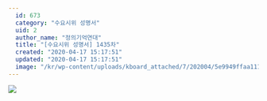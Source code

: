 ```yaml
---
  id: 673
  category: "수요시위 성명서"
  uid: 2
  author_name: "정의기억연대"
  title: "[수요시위 성명서] 1435차"
  created: "2020-04-17 15:17:51"
  updated: "2020-04-17 15:17:51"
  image: "/kr/wp-content/uploads/kboard_attached/7/202004/5e9949ffaa1117970004.jpg"
---
```

![](/kr/wp-content/uploads/kboard_attached/7/202004/5e9949ffaa1117970004.jpg)